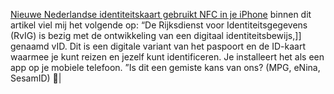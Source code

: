 

[Nieuwe Nederlandse identiteitskaart gebruikt NFC in je iPhone](https://www.iculture.nl/nieuws/identiteitskaart-nfc-iphone/)
binnen dit artikel viel mij het volgende op: “De Rijksdienst voor Identiteitsgegevens (RvIG) 
is bezig met de ontwikkeling van een digitaal identiteitsbewijs,]] genaamd vID. Dit is een digitale variant van het paspoort 
en de ID-kaart waarmee je kunt reizen en jezelf kunt identificeren. Je installeert het als een app op je mobiele telefoon.
”Is dit een gemiste kans van ons? (MPG, eNina, SesamID) 🙂|
